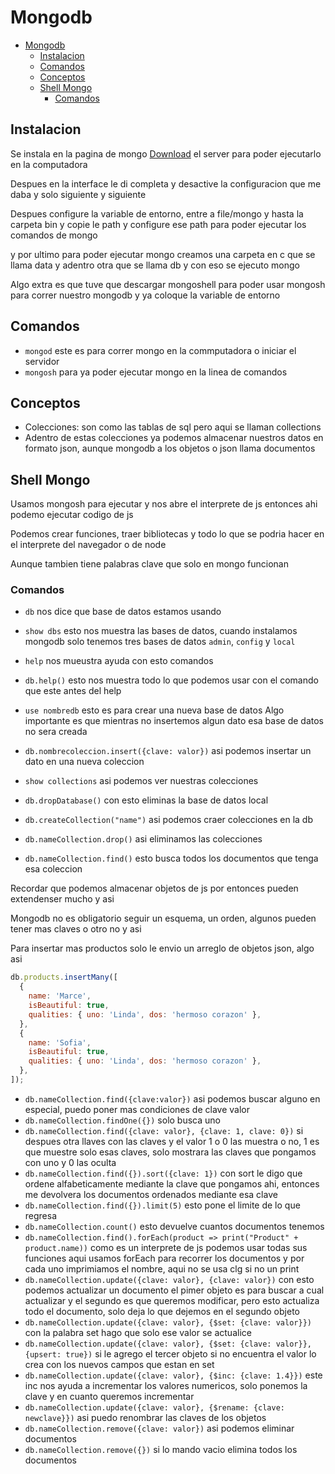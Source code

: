 # Mongodb

- [Mongodb](#mongodb)
  - [Instalacion](#instalacion)
  - [Comandos](#comandos)
  - [Conceptos](#conceptos)
  - [Shell Mongo](#shell-mongo)
    - [Comandos](#comandos-1)

## Instalacion

Se instala en la pagina de mongo [Download](https://www.mongodb.com/try/download/community) el server para poder ejecutarlo en la computadora

Despues en la interface le di completa y desactive la configuracion que me daba y solo siguiente y siguiente

Despues configure la variable de entorno, entre a file/mongo y hasta la carpeta bin y copie le path y configure ese path para poder ejecutar los comandos de mongo

y por ultimo para poder ejecutar mongo creamos una carpeta en c que se llama data y adentro otra que se llama db y con eso se ejecuto mongo

Algo extra es que tuve que descargar mongoshell para poder usar mongosh para correr nuestro mongodb y ya coloque la variable de entorno

## Comandos

- `mongod` este es para correr mongo en la commputadora o iniciar el servidor
- `mongosh` para ya poder ejecutar mongo en la linea de comandos

## Conceptos

- Colecciones: son como las tablas de sql pero aqui se llaman collections
- Adentro de estas colecciones ya podemos almacenar nuestros datos en formato json, aunque mongodb a los objetos o json llama documentos

## Shell Mongo

Usamos mongosh para ejecutar y nos abre el interprete de js entonces ahi podemo ejecutar codigo de js

Podemos crear funciones, traer bibliotecas y todo lo que se podria hacer en el interprete del navegador o de node

Aunque tambien tiene palabras clave que solo en mongo funcionan

### Comandos

- `db` nos dice que base de datos estamos usando
- `show dbs` esto nos muestra las bases de datos, cuando instalamos mongodb solo tenemos tres bases de datos `admin`, `config` y `local`
- `help` nos mueustra ayuda con esto comandos
- `db.help()` esto nos muestra todo lo que podemos usar con el comando que este antes del help
- `use nombredb` esto es para crear una nueva base de datos
  Algo importante es que mientras no insertemos algun dato esa base de datos no sera creada

- `db.nombrecoleccion.insert({clave: valor})` asi podemos insertar un dato en una nueva coleccion
- `show collections` asi podemos ver nuestras colecciones
- `db.dropDatabase()` con esto eliminas la base de datos local
- `db.createCollection("name")` asi podemos craer colecciones en la db
- `db.nameCollection.drop()` asi eliminamos las colecciones
- `db.nameCollection.find()` esto busca todos los documentos que tenga esa coleccion

Recordar que podemos almacenar objetos de js por entonces pueden extendenser mucho y asi

Mongodb no es obligatorio seguir un esquema, un orden, algunos pueden tener mas claves o otro no y asi

Para insertar mas productos solo le envio un arreglo de objetos json, algo asi

```js
db.products.insertMany([
  {
    name: 'Marce',
    isBeautiful: true,
    qualities: { uno: 'Linda', dos: 'hermoso corazon' },
  },
  {
    name: 'Sofia',
    isBeautiful: true,
    qualities: { uno: 'Linda', dos: 'hermoso corazon' },
  },
]);
```

- `db.nameCollection.find({clave:valor})` asi podemos buscar alguno en especial, puedo poner mas condiciones de clave valor
- `db.nameCollection.findOne({})` solo busca uno
- `db.nameCollection.find({clave: valor}, {clave: 1, clave: 0})` si despues otra llaves con las claves y el valor 1 o 0 las muestra o no, 1 es que muestre solo esas claves, solo mostrara las claves que pongamos con uno y 0 las oculta
- `db.nameCollection.find({}).sort({clave: 1})` con sort le digo que ordene alfabeticamente mediante la clave que pongamos ahi, entonces me devolvera los documentos ordenados mediante esa clave
- `db.nameCollection.find({}).limit(5)` esto pone el limite de lo que regresa
- `db.nameCollection.count()` esto devuelve cuantos documentos tenemos
- `db.nameCollection.find().forEach(product => print("Product" + product.name))` como es un interprete de js podemos usar todas sus funciones aqui usamos forEach para recorrer los documentos y por cada uno imprimiamos el nombre, aqui no se usa clg si no un print
- `db.nameCollection.update({clave: valor}, {clave: valor})` con esto podemos actualizar un documento el pimer objeto es para buscar a cual actualizar y el segundo es que queremos modificar, pero esto actualiza todo el documento, solo deja lo que dejemos en el segundo objeto
- `db.nameCollection.update({clave: valor}, {$set: {clave: valor}})` con la palabra set hago que solo ese valor se actualice
- `db.nameCollection.update({clave: valor}, {$set: {clave: valor}}, {upsert: true})` si le agrego el tercer objeto si no encuentra el valor lo crea con los nuevos campos que estan en set
- `db.nameCollection.update({clave: valor}, {$inc: {clave: 1.4}})` este inc nos ayuda a incrementar los valores numericos, solo ponemos la clave y en cuanto queremos incrementar
- `db.nameCollection.update({clave: valor}, {$rename: {clave: newclave}})` asi puedo renombrar las claves de los objetos
- `db.nameCollection.remove({clave: valor})` asi podemos eliminar documentos
- `db.nameCollection.remove({})` si lo mando vacio elimina todos los documentos
